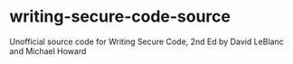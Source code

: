# writing-secure-code-source
Unofficial source code for Writing Secure Code, 2nd Ed by David LeBlanc and Michael Howard
